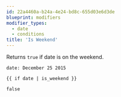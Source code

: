 ```yaml
---
id: 22a4460a-b24a-4e24-bd8c-655d03e6d3de
blueprint: modifiers
modifier_types:
  - date
  - conditions
title: 'Is Weekend'
---
```

Returns `true` if date is on the weekend.

```.language-yaml
date: December 25 2015
```

```
{{ if date | is_weekend }}
```


```.language-output
false
```
